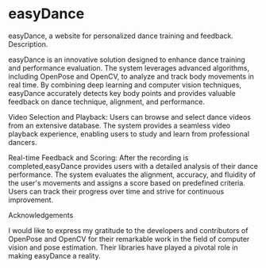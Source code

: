 # easyDance

easyDance, a website for personalized dance training and feedback.
Description.

easyDance is an innovative solution designed to enhance dance training and performance evaluation.
The system leverages advanced algorithms, including OpenPose and OpenCV, to analyze and track body movements in real time.
By combining deep learning and computer vision techniques, easyDance accurately detects key body points and provides valuable feedback on dance technique,
alignment, and performance.
 
 Video Selection and Playback: Users can browse and select dance videos from an extensive database.
 The system provides a seamless video playback experience, enabling users to study and learn from professional dancers.
 
 Real-time Feedback and Scoring: After the recording is completed,easyDance provides users with a detailed analysis of their dance performance.
 The system evaluates the alignment, accuracy, and fluidity of the user's movements and assigns a score based on predefined criteria.
 Users can track their progress over time and strive for continuous improvement.

Acknowledgements

I would like to express my gratitude to the developers and contributors of OpenPose and OpenCV for their remarkable work in the field of computer vision and pose estimation.
Their libraries have played a pivotal role in making easyDance a reality.

